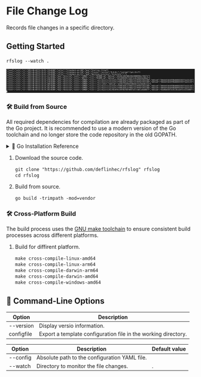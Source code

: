 # File Change Log

Records file changes in a specific directory.

## Getting Started

```shell
rfslog --watch .
```

![](.github/console-output.png)

### 🛠 Build from Source

All required dependencies for compilation are already packaged as part of the Go project. It is recommended to use a modern version of the Go toolchain and no longer store the code repository in the old GOPATH.

<details>
  <summary>🧰 Go Installation Reference</summary>
  
### Windows
1. Install a package manager.
    ```powershell
    Set-ExecutionPolicy RemoteSigned -scope CurrentUser
    Invoke-Expression (New-Object System.Net.WebClient).DownloadString('https://get.scoop.sh')
    ```

2. Install ***golang*** & ***make***。
    ```powershell
    scoop install go make
    ```

### CentOS7
1. Install ***epel-release***。
    ```shell
    yum install -y epel-release && yum update -y
    ```

2. Install ***golang*** & ***make***。
    ```shell
    yum install -y golang make
    ```

### Mac

- Mac ports
    ```shell
    sudo ports install golang make
    ```

- Brew
    ```shell
    sudo brew install golang make
    ```

</details>

1. Download the source code.

   ```shell
   git clone "https://github.com/deflinhec/rfslog" rfslog
   cd rfslog
   ```

2. Build from source.

   ```shell
   go build -trimpath -mod=vendor
   ```

### 🛠 Cross-Platform Build

The build process uses the [GNU make toolchain](https://www.gnu.org/software/make/manual/make.html) to ensure consistent build processes across different platforms.

1. Build for diffirent platform.

    ```shell
    make cross-compile-linux-amd64
    make cross-compile-linux-arm64
    make cross-compile-darwin-arm64
    make cross-compile-darwin-amd64
    make cross-compile-windows-amd64
    ```

## 📜 Command-Line Options

| Option                        | Description                                                                               |
| ----------------------------- | ----------------------------------------------------------------------------------------- |
| --version                     | Display versio information.                                                               |
| configfile                    | Export a template configuration file in the working directory.                            |


| Option                         | Description                                                                 | Default value|
| ------------------------------ | --------------------------------------------------------------------------- | ------------ |
| --config                       | Absolute path to the configuration YAML file.                               |              |
| --watch                        | Directory to monitor the file changes.                                      | .            |

